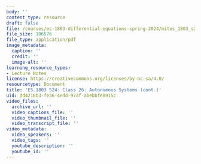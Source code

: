 ```yaml
---
body: ''
content_type: resource
draft: false
file: /courses/es-1803-differential-equations-spring-2024/mites_1803_s24_day26-notes.pdf
file_size: 106576
file_type: application/pdf
image_metadata:
  caption: ''
  credit: ''
  image-alt: ''
learning_resource_types:
- Lecture Notes
license: https://creativecommons.org/licenses/by-nc-sa/4.0/
resourcetype: Document
title: 'ES.1803 S24: Class 26: Autonomous Systems (cont.)'
uid: dd4216b3-fe36-4edd-97af-abebbfe8915c
video_files:
  archive_url: ''
  video_captions_file: ''
  video_thumbnail_file: ''
  video_transcript_file: ''
video_metadata:
  video_speakers: ''
  video_tags: ''
  youtube_description: ''
  youtube_id: ''
---
```

